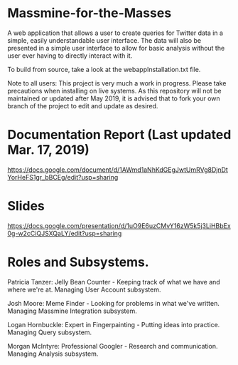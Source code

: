 # Massmine-for-the-Masses
A web application that allows a user to create queries for Twitter data in a simple, easily understandable user interface. The data will also be presented in a simple user interface to allow for basic analysis without the user ever having to directly interact with it.

To build from source, take a look at the webappInstallation.txt file.
 
Note to all users: This project is very much a work in progress. Please take precautions when installing on live systems. As this repository will not be maintained or updated after May 2019, it is advised that to fork your own branch of the project to edit and update as desired.

# Documentation Report (Last updated Mar. 17, 2019)
https://docs.google.com/document/d/1AWmd1aNhKdGEgJwtUmRVg8DjnDtYorHeFS1gr_bBCEg/edit?usp=sharing

# Slides 
https://docs.google.com/presentation/d/1uO9E6uzCMvY16zW5k5j3LiHBbEx0g-w2cCiQJSXQaLY/edit?usp=sharing

# Roles and Subsystems.
Patricia Tanzer: Jelly Bean Counter - Keeping track of what we have and where we're at. Managing User Account subsystem.

Josh Moore: Meme Finder - Looking for problems in what we've written. Managing Massmine Integration subsystem.

Logan Hornbuckle: Expert in Fingerpainting - Putting ideas into practice. Managing Query subsystem.

Morgan McIntyre: Professional Googler - Research and communication. Managing Analysis subsystem.


